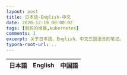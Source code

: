 ```yaml
---
layout: post
title: 日本語-English-中文
date: 2020-12-19 00:00:02
tags: [鸦鸦的维基,kubernetes]
comments: 1
excerpt: 关于日本語、English、中文三国语言的笔记。
typora-root-url: ..
---
```


<input id="datatable_url" type="hidden" value="https://gist.githubusercontent.com/caliburn1994/fa8d2e0eacaa78f1a6251b60a56ee712/raw/7a01fbf3eba09f48573c83b459742373532e91f1/gistfile1.txt" />

<table id="datatable" class="display" style="width:100%">
    <thead>
    <tr>
        <th>日本語</th>
        <th>English</th>
        <th>中国語</th>
    </tr>
    </thead>
</table>